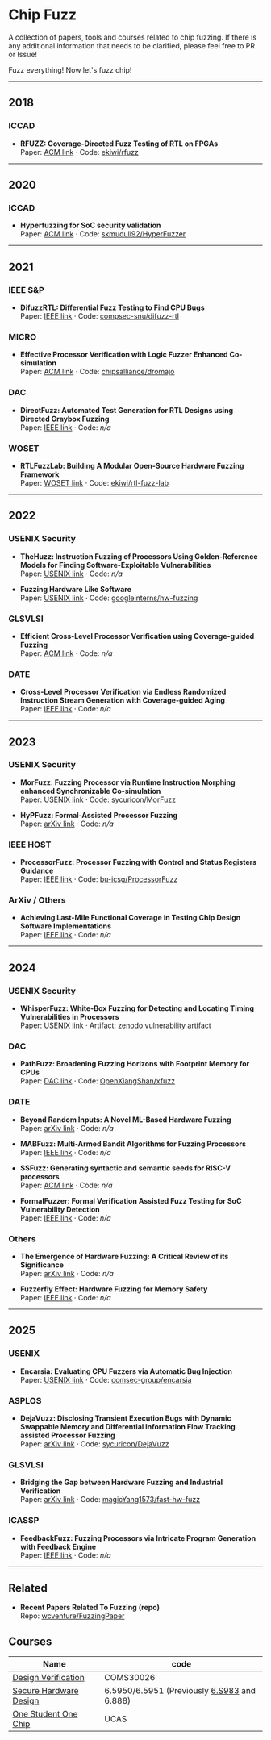 # Chip Fuzz

A collection of papers, tools and courses related to chip fuzzing. If there is any additional information that needs to be clarified, please feel free to PR or Issue!

Fuzz everything! Now let's fuzz chip!

---

## 2018
### ICCAD
- **RFUZZ: Coverage-Directed Fuzz Testing of RTL on FPGAs**  
  Paper: [ACM link](https://dl.acm.org/doi/10.1145/3240765.3240842) · Code: [ekiwi/rfuzz](https://github.com/ekiwi/rfuzz)

---

## 2020
### ICCAD
- **Hyperfuzzing for SoC security validation**  
  Paper: [ACM link](https://dl.acm.org/doi/10.1145/3400302.3415709) · Code: [skmuduli92/HyperFuzzer](https://github.com/skmuduli92/HyperFuzzer)

---

## 2021
### IEEE S&P
- **DifuzzRTL: Differential Fuzz Testing to Find CPU Bugs**  
  Paper: [IEEE link](https://ieeexplore.ieee.org/document/9519470) · Code: [compsec-snu/difuzz-rtl](https://github.com/compsec-snu/difuzz-rtl)


### MICRO
- **Effective Processor Verification with Logic Fuzzer Enhanced Co-simulation**    
  Paper: [ACM link](https://dl.acm.org/doi/10.1145/3466752.3480092) · Code: [chipsalliance/dromajo](https://github.com/chipsalliance/dromajo.git)


### DAC
- **DirectFuzz: Automated Test Generation for RTL Designs using Directed Graybox Fuzzing**   
  Paper: [IEEE link](https://ieeexplore.ieee.org/document/9586289/) · Code: _n/a_


### WOSET
- **RTLFuzzLab: Building A Modular Open-Source Hardware Fuzzing Framework**   
  Paper: [WOSET link](https://woset-workshop.github.io/PDFs/2021/a10.pdf) · Code: [ekiwi/rtl-fuzz-lab](https://github.com/ekiwi/rtl-fuzz-lab)

---

## 2022
### USENIX Security
- **TheHuzz: Instruction Fuzzing of Processors Using Golden-Reference Models for Finding Software-Exploitable Vulnerabilities**     
  Paper: [USENIX link](https://www.usenix.org/conference/usenixsecurity22/presentation/kande) · Code: _n/a_

- **Fuzzing Hardware Like Software**     
  Paper: [USENIX link](https://www.usenix.org/conference/usenixsecurity22/presentation/trippel) · Code: [googleinterns/hw-fuzzing](https://github.com/googleinterns/hw-fuzzing)


### GLSVLSI
- **Efficient Cross-Level Processor Verification using Coverage-guided Fuzzing**      
  Paper: [ACM link](https://dl.acm.org/doi/10.1145/3526241.3530340) · Code: _n/a_


### DATE
- **Cross-Level Processor Verification via Endless Randomized Instruction Stream Generation with Coverage-guided Aging**      
  Paper: [IEEE link](https://ieeexplore.ieee.org/document/9774771) · Code: _n/a_

---

## 2023
### USENIX Security
- **MorFuzz: Fuzzing Processor via Runtime Instruction Morphing enhanced Synchronizable Co-simulation**   
  Paper: [USENIX link](https://www.usenix.org/conference/usenixsecurity23/presentation/xu-jinyan) · Code: [sycuricon/MorFuzz](https://github.com/sycuricon/MorFuzz)

- **HyPFuzz: Formal-Assisted Processor Fuzzing**      
  Paper: [arXiv link](https://arxiv.org/pdf/2304.02485.pdf) · Code: _n/a_


### IEEE HOST
- **ProcessorFuzz: Processor Fuzzing with Control and Status Registers Guidance**     
  Paper: [IEEE link](https://ieeexplore.ieee.org/document/10133714) · Code: [bu-icsg/ProcessorFuzz](https://github.com/bu-icsg/ProcessorFuzz)


### ArXiv / Others

- **Achieving Last-Mile Functional Coverage in Testing Chip Design Software Implementations**     
  Paper: [IEEE link](https://ieeexplore.ieee.org/document/10172806) · Code: _n/a_

---

## 2024
### USENIX Security
- **WhisperFuzz: White-Box Fuzzing for Detecting and Locating Timing Vulnerabilities in Processors**     
  Paper: [USENIX link](https://www.usenix.org/conference/usenixsecurity24/presentation/borkar) · Artifact: [zenodo vulnerability artifact](https://zenodo.org/records/14166394)


### DAC
- **PathFuzz: Broadening Fuzzing Horizons with Footprint Memory for CPUs**   
  Paper: [DAC link](https://61dac.conference-program.com/presentation/?id=RESEARCH419&sess=sess136) · Code: [OpenXiangShan/xfuzz](https://github.com/OpenXiangShan/xfuzz)


### DATE
- **Beyond Random Inputs: A Novel ML-Based Hardware Fuzzing**  
  Paper: [arXiv link](https://arxiv.org/abs/2404.06856) · Code: _n/a_

- **MABFuzz: Multi-Armed Bandit Algorithms for Fuzzing Processors**  
  Paper: [IEEE link](http://ieeexplore.ieee.org/stamp/stamp.jsp?tp=&arnumber=10546726) · Code: _n/a_

- **SSFuzz: Generating syntactic and semantic seeds for RISC-V processors**  
  Paper: [ACM link](https://dl.acm.org/doi/10.1145/3649476.3658712) · Code: _n/a_

- **FormalFuzzer: Formal Verification Assisted Fuzz Testing for SoC Vulnerability Detection**   
  Paper: [IEEE link](https://ieeexplore.ieee.org/abstract/document/10473911) · Code: _n/a_


###  Others
- **The Emergence of Hardware Fuzzing: A Critical Review of its Significance**  
  Paper: [arXiv link](https://arxiv.org/abs/2403.12812) · Code: _n/a_

- **Fuzzerfly Effect: Hardware Fuzzing for Memory Safety**  
  Paper: [IEEE link](http://ieeexplore.ieee.org/stamp/stamp.jsp?tp=&arnumber=10462151) · Code: _n/a_

---

## 2025
### USENIX
- **Encarsia: Evaluating CPU Fuzzers via Automatic Bug Injection**  
  Paper: [USENIX link](https://www.usenix.org/conference/usenixsecurity25/presentation/bolcskei) · Code: [comsec-group/encarsia](https://github.com/comsec-group/encarsia)


### ASPLOS
- **DejaVuzz: Disclosing Transient Execution Bugs with Dynamic Swappable Memory and Differential Information Flow Tracking assisted Processor Fuzzing**   
  Paper: [arXiv link](https://arxiv.org/abs/2504.20934) · Code: [sycuricon/DejaVuzz](https://github.com/sycuricon/DejaVuzz)


### GLSVLSI
- **Bridging the Gap between Hardware Fuzzing and Industrial Verification**  
  Paper: [arXiv link](https://arxiv.org/abs/2506.00461) · Code: [magicYang1573/fast-hw-fuzz](https://github.com/magicYang1573/fast-hw-fuzz)


### ICASSP
- **FeedbackFuzz: Fuzzing Processors via Intricate Program Generation with Feedback Engine**   
  Paper: [IEEE link](https://ieeexplore.ieee.org/document/10889404) · Code: _n/a_

---

## Related
- **Recent Papers Related To Fuzzing (repo)**   
  Repo: [wcventure/FuzzingPaper](https://github.com/wcventure/FuzzingPaper)

## Courses
|  Name   |  code   |
|-------|-------|
| [Design Verification](https://uobdv.github.io/Design-Verification/) | COMS30026 |
| [Secure Hardware Design](https://shd.mit.edu/2024/) | 6.5950/6.5951 (Previously [6.S983](csg.csail.mit.edu/6.S983/) and 6.888) |
| [One Student One Chip](https://ysyx.oscc.cc/docs/en/) | UCAS |

